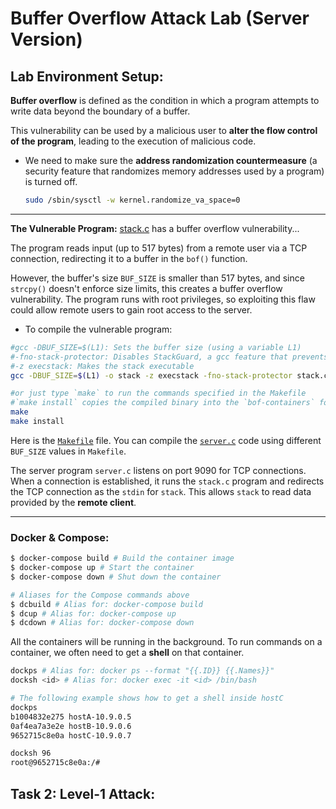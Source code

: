 # Buffer Overflow Attack Lab (Server Version)

## Lab Environment Setup:
**Buffer overflow** is defined as the condition in which a program attempts to write data beyond the boundary of a buffer.

This vulnerability can be used by a malicious user to **alter the flow control of the program**, leading to the execution of malicious code.

- We need to make sure the **address randomization countermeasure** (a security feature that randomizes memory addresses used by a program) is turned off.
    ```bash
    sudo /sbin/sysctl -w kernel.randomize_va_space=0
    ```
---
**The Vulnerable Program:** [stack.c](/lab6/stack.c) has a buffer overflow vulnerability...

The program reads input (up to 517 bytes) from a remote user via a TCP connection, redirecting it to a buffer in the `bof()` function.
    
However, the buffer's size `BUF_SIZE` is smaller than 517 bytes, and since `strcpy()` doesn't enforce size limits, this creates a buffer overflow vulnerability. The program runs with root privileges, so exploiting this flaw could allow remote users to gain root access to the server.

- To compile the vulnerable program:

```bash
#gcc -DBUF_SIZE=$(L1): Sets the buffer size (using a variable L1) 
#-fno-stack-protector: Disables StackGuard, a gcc feature that prevents stack buffer overflows
#-z execstack: Makes the stack executable
gcc -DBUF_SIZE=$(L1) -o stack -z execstack -fno-stack-protector stack.c

#or just type `make` to run the commands specified in the Makefile
#`make install` copies the compiled binary into the `bof-containers` folder
make
make install
```

Here is the [`Makefile`](/lab6/Makefile) file. You can compile the [`server.c`](/lab6/server.c) code using different `BUF_SIZE` values in `Makefile`.

The server program `server.c` listens on port 9090 for TCP connections. When a connection is established, it runs the `stack.c` program and redirects the TCP connection as the `stdin` for `stack`. This allows `stack` to read data provided by the **remote client**.

---
### Docker & Compose:

```bash
$ docker-compose build # Build the container image
$ docker-compose up # Start the container
$ docker-compose down # Shut down the container

# Aliases for the Compose commands above
$ dcbuild # Alias for: docker-compose build
$ dcup # Alias for: docker-compose up
$ dcdown # Alias for: docker-compose down
```

All the containers will be running in the background. To run commands on a container, we often need to get a **shell** on that container.

```bash
dockps # Alias for: docker ps --format "{{.ID}} {{.Names}}"
docksh <id> # Alias for: docker exec -it <id> /bin/bash

# The following example shows how to get a shell inside hostC
dockps
b1004832e275 hostA-10.9.0.5
0af4ea7a3e2e hostB-10.9.0.6
9652715c8e0a hostC-10.9.0.7

docksh 96
root@9652715c8e0a:/#
```

## Task 2: Level-1 Attack: